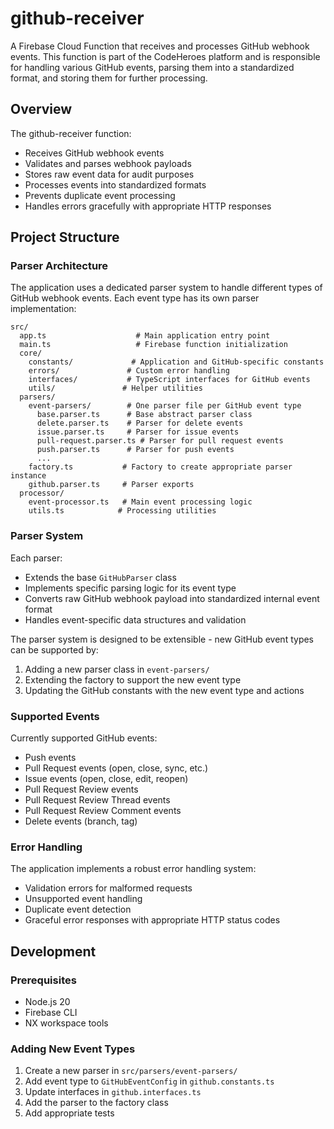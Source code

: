 # github-receiver

A Firebase Cloud Function that receives and processes GitHub webhook events. This function is part of the CodeHeroes platform and is responsible for handling various GitHub events, parsing them into a standardized format, and storing them for further processing.

## Overview

The github-receiver function:
- Receives GitHub webhook events
- Validates and parses webhook payloads
- Stores raw event data for audit purposes
- Processes events into standardized formats
- Prevents duplicate event processing
- Handles errors gracefully with appropriate HTTP responses

## Project Structure

### Parser Architecture

The application uses a dedicated parser system to handle different types of GitHub webhook events. Each event type has its own parser implementation:

```
src/
  app.ts                    # Main application entry point
  main.ts                   # Firebase function initialization
  core/
    constants/             # Application and GitHub-specific constants
    errors/               # Custom error handling
    interfaces/           # TypeScript interfaces for GitHub events
    utils/               # Helper utilities
  parsers/
    event-parsers/        # One parser file per GitHub event type
      base.parser.ts      # Base abstract parser class
      delete.parser.ts    # Parser for delete events
      issue.parser.ts     # Parser for issue events
      pull-request.parser.ts # Parser for pull request events
      push.parser.ts      # Parser for push events
      ...
    factory.ts           # Factory to create appropriate parser instance
    github.parser.ts     # Parser exports
  processor/
    event-processor.ts   # Main event processing logic
    utils.ts            # Processing utilities
```

### Parser System

Each parser:
- Extends the base `GitHubParser` class
- Implements specific parsing logic for its event type
- Converts raw GitHub webhook payload into standardized internal event format
- Handles event-specific data structures and validation

The parser system is designed to be extensible - new GitHub event types can be supported by:
1. Adding a new parser class in `event-parsers/`
2. Extending the factory to support the new event type
3. Updating the GitHub constants with the new event type and actions

### Supported Events

Currently supported GitHub events:
- Push events
- Pull Request events (open, close, sync, etc.)
- Issue events (open, close, edit, reopen)
- Pull Request Review events
- Pull Request Review Thread events
- Pull Request Review Comment events
- Delete events (branch, tag)

### Error Handling

The application implements a robust error handling system:
- Validation errors for malformed requests
- Unsupported event handling
- Duplicate event detection
- Graceful error responses with appropriate HTTP status codes

## Development

### Prerequisites
- Node.js 20
- Firebase CLI
- NX workspace tools

### Adding New Event Types

1. Create a new parser in `src/parsers/event-parsers/`
2. Add event type to `GitHubEventConfig` in `github.constants.ts`
3. Update interfaces in `github.interfaces.ts`
4. Add the parser to the factory class
5. Add appropriate tests

